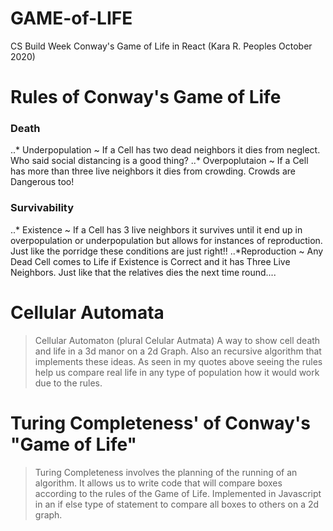 # GAME-of-LIFE
CS Build Week Conway's Game of Life in React
(Kara R. Peoples October 2020)

# Rules of Conway's Game of Life

### Death
..* Underpopulation ~ If a Cell has two dead neighbors it dies from neglect. Who said social distancing is a good thing?
..* Overpoplutaion ~ If a Cell has more than three live neighbors it dies from crowding. Crowds are Dangerous too!

### Survivability

..* Existence ~ If a Cell has 3 live neighbors it survives until it end up in overpopulation or underpopulation but allows for instances of reproduction. Just like the porridge these conditions are just right!!
..*Reproduction ~ Any Dead Cell comes to Life if Existence is Correct and it has Three Live Neighbors. Just like that the relatives dies the next time round....


# Cellular Automata

> Cellular Automaton (plural Celular Autmata) A way to show cell death and life in a 3d manor on a 2d Graph. Also an recursive algorithm that implements these ideas. As seen in my quotes above seeing the rules help us compare real life in any type of population how it would work due to the rules.


# Turing Completeness' of Conway's "Game of Life"

> Turing Completeness involves the planning of the running of an algorithm. It allows us to write code that will compare boxes according to the rules of the Game of Life. Implemented in Javascript in an if else type of statement to compare all boxes to others on a 2d graph.